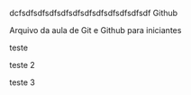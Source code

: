dcfsdfsdfsdfsdfsdfsdfsdfsdfsdfsdfsdf Github

Arquivo da aula de Git e Github para iniciantes

teste

teste 2

teste 3
